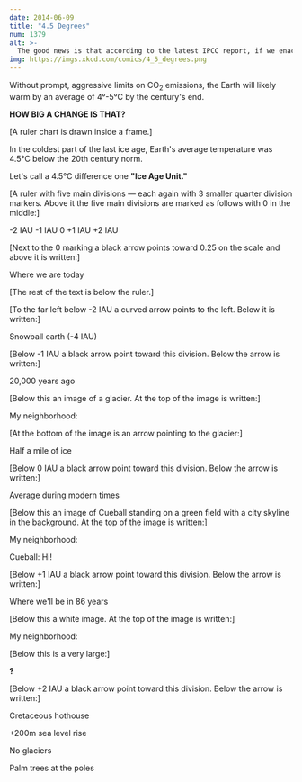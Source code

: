 ```yaml
---
date: 2014-06-09
title: "4.5 Degrees"
num: 1379
alt: >-
  The good news is that according to the latest IPCC report, if we enact aggressive emissions limits now, we could hold the warming to 2°C. That's only HALF an ice age unit, which is probably no big deal.
img: https://imgs.xkcd.com/comics/4_5_degrees.png
---
```

Without prompt, aggressive limits on CO<sub>2</sub> emissions, the Earth will likely warm by an average of 4°-5°C by the century's end.

**HOW BIG A CHANGE IS THAT?**

[A ruler chart is drawn inside a frame.]

In the coldest part of the last ice age, Earth's average temperature was 4.5°C below the 20th century norm.

Let's call a 4.5°C difference one **"Ice Age Unit."**

[A ruler with five main divisions — each again with 3 smaller quarter division markers. Above it the five main divisions are marked as follows with 0 in the middle:]

-2 IAU  -1 IAU  0 +1 IAU  +2 IAU

[Next to the 0 marking a black arrow points toward 0.25 on the scale and above it is written:]

Where we are today

[The rest of the text is below the ruler.]

[To the far left below -2 IAU a curved arrow points to the left. Below it is written:]

Snowball earth (-4 IAU)

[Below -1 IAU a black arrow point toward this division. Below the arrow is written:]

20,000 years ago

[Below this an image of a glacier. At the top of the image is written:]

My neighborhood:

[At the bottom of the image is an arrow pointing to the glacier:]

Half a mile of ice

[Below 0 IAU a black arrow point toward this division. Below the arrow is written:]

Average during modern times

[Below this an image of Cueball standing on a green field with a city skyline in the background. At the top of the image is written:]

My neighborhood:

Cueball: Hi!

[Below +1 IAU a black arrow point toward this division. Below the arrow is written:]

Where we'll be in 86 years

[Below this a white image. At the top of the image is written:]

My neighborhood:

[Below this is a very large:]

**?**

[Below +2 IAU a black arrow point toward this division. Below the arrow is written:]

Cretaceous hothouse

+200m sea level rise

No glaciers

Palm trees at the poles